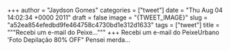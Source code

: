 
+++
author = "Jaydson Gomes"
categories = ["tweet"]
date = "Thu Aug 04 14:02:34 +0000 2011"
draft = false
image = "{TWEET_IMAGE}"
slug = "a52ea854efedbd9fe464758c4730bd1e312d1633"
tags = ["tweet"]
title = """Recebi um e-mail do Peixe..."""
+++
Recebi um e-mail do PeixeUrbano 'Foto Depilação 80% OFF" Pensei merda...
